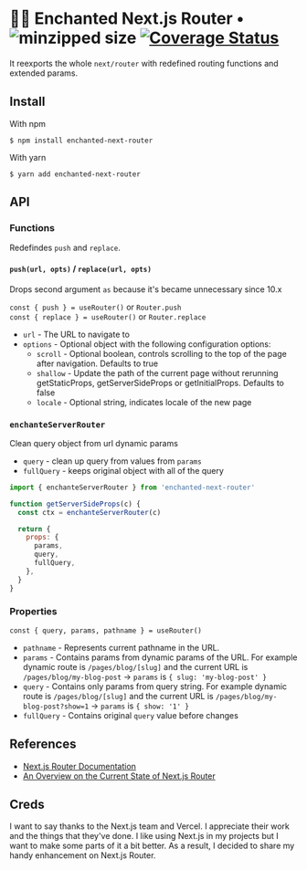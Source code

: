 # 🧙‍♂️ Enchanted Next.js Router &bullet; ![minzipped size](https://badgen.net/bundlephobia/minzip/enchanted-next-router) [![Coverage Status](https://coveralls.io/repos/github/akellbl4/enchanted-next-router/badge.svg?branch=main)](https://coveralls.io/github/akellbl4/enchanted-next-router?branch=main)

It reexports the whole `next/router` with redefined routing functions and extended params.

## Install

With npm

```
$ npm install enchanted-next-router
```

With yarn

```
$ yarn add enchanted-next-router
```

## API

### Functions

Redefindes `push` and `replace`.

#### `push(url, opts)` / `replace(url, opts)`

Drops second argument `as` because it's became unnecessary since 10.x

`const { push } = useRouter()` or `Router.push`  
`const { replace } = useRouter()` or `Router.replace`

- `url` - The URL to navigate to
- `options` - Optional object with the following configuration options:
  - `scroll` - Optional boolean, controls scrolling to the top of the page after navigation. Defaults to true
  - `shallow` - Update the path of the current page without rerunning getStaticProps, getServerSideProps or getInitialProps. Defaults to false
  - `locale` - Optional string, indicates locale of the new page

### `enchanteServerRouter`

Clean query object from url dynamic params

- `query` - clean up query from values from `params`
- `fullQuery` - keeps original object with all of the query

```js
import { enchanteServerRouter } from 'enchanted-next-router'

function getServerSideProps(c) {
  const ctx = enchanteServerRouter(c)

  return {
    props: {
      params,
      query,
      fullQuery,
    },
  }
}
```

### Properties

`const { query, params, pathname } = useRouter()`

- `pathname` - Represents current pathname in the URL.
- `params` - Contains params from dynamic params of the URL.
  For example dynamic route is `/pages/blog/[slug]` and the current URL is `/pages/blog/my-blog-post` -> `params` is `{ slug: 'my-blog-post' }`
- `query` - Contains only params from query string.
  For example dynamic route is `/pages/blog/[slug]` and the current URL is `/pages/blog/my-blog-post?show=1` -> `params` is `{ show: '1' }`
- `fullQuery` - Contains original `query` value before changes

## References

- [Next.js Router Documentation](https://nextjs.org/docs/api-reference/next/router)
- [An Overview on the Current State of Next.js Router](https://pavel.mineev.me/blog/nextjs-router-tips-and-tricks)

## Creds

I want to say thanks to the Next.js team and Vercel. I appreciate their work and the things that they've done. I like using Next.js in my projects but I want to make some parts of it a bit better. As a result, I decided to share my handy enhancement on Next.js Router.
